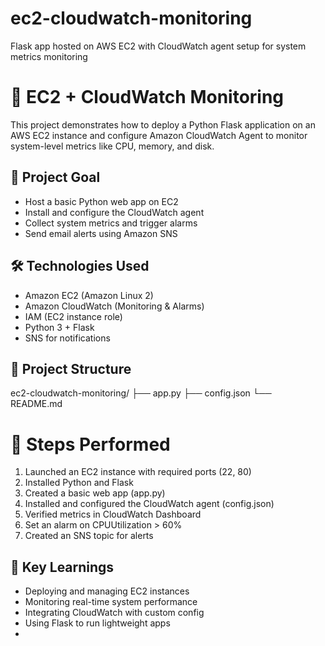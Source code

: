 # ec2-cloudwatch-monitoring
 Flask app hosted on AWS EC2 with CloudWatch agent setup for system metrics monitoring

# 🚀 EC2 + CloudWatch Monitoring

This project demonstrates how to deploy a Python Flask application on an AWS EC2 instance and configure Amazon CloudWatch Agent to monitor system-level metrics like CPU, memory, and disk.

## 📌 Project Goal

- Host a basic Python web app on EC2
- Install and configure the CloudWatch agent
- Collect system metrics and trigger alarms
- Send email alerts using Amazon SNS

## 🛠️ Technologies Used

- Amazon EC2 (Amazon Linux 2)
- Amazon CloudWatch (Monitoring & Alarms)
- IAM (EC2 instance role)
- Python 3 + Flask
- SNS for notifications

## 📁 Project Structure
ec2-cloudwatch-monitoring/
├── app.py
├── config.json
└── README.md

# 📝 Steps Performed

1. Launched an EC2 instance with required ports (22, 80)
2. Installed Python and Flask
3. Created a basic web app (app.py)
4. Installed and configured the CloudWatch agent (config.json)
5. Verified metrics in CloudWatch Dashboard
6. Set an alarm on CPUUtilization > 60%
7. Created an SNS topic for alerts

## 🧠 Key Learnings

- Deploying and managing EC2 instances
- Monitoring real-time system performance
- Integrating CloudWatch with custom config
- Using Flask to run lightweight apps
- 

